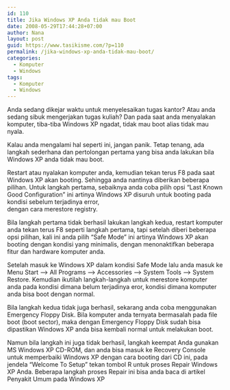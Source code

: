 ```yaml
---
id: 110
title: Jika Windows XP Anda tidak mau Boot
date: 2008-05-29T17:44:28+07:00
author: Nana
layout: post
guid: https://www.tasikisme.com/?p=110
permalink: /jika-windows-xp-anda-tidak-mau-boot/
categories:
  - Komputer
  - Windows
tags:
  - Komputer
  - Windows
---
```

Anda sedang dikejar waktu untuk menyelesaikan tugas kantor? Atau anda sedang sibuk mengerjakan tugas kuliah? Dan pada saat anda menyalakan komputer, tiba-tiba Windows XP ngadat, tidak mau boot alias tidak mau nyala.

Kalau anda mengalami hal seperti ini, jangan panik. Tetap tenang, ada langkah sederhana dan pertolongan pertama yang bisa anda lakukan bila Windows XP anda tidak mau boot.

Restart atau nyalakan komputer anda, kemudian tekan terus F8 pada saat Windows XP akan booting. Sehingga anda nantinya diberikan beberapa pilihan. Untuk langkah pertama, sebaiknya anda coba pilih opsi “Last Known Good Configuration” ini artinya Windows XP disuruh untuk booting pada kondisi sebelum terjadinya error,  
dengan cara merestore registry.

Bila langkah pertama tidak berhasil lakukan langkah kedua, restart komputer anda tekan terus F8 seperti langkah pertama, tapi setelah diberi beberapa opsi pilihan, kali ini anda pilih “Safe Mode” ini artinya Windows XP akan booting dengan kondisi yang minimalis, dengan menonaktifkan beberapa fitur dan hardware komputer anda.

Setelah masuk ke Windows XP dalam kondisi Safe Mode lalu anda masuk ke Menu Start &#8211;> All Programs &#8211;> Accessories &#8211;> System Tools &#8211;> System Restore. Kemudian ikutilah langkah-langkah untuk merestore komputer anda pada kondisi dimana belum terjadinya eror, kondisi dimana komputer anda bisa boot dengan normal.

Bila langkah kedua tidak juga berhasil, sekarang anda coba menggunakan Emergency Floppy Disk. Bila komputer anda ternyata bermasalah pada file boot (boot sector), maka dengan Emergency Floppy Disk sudah bisa dipastikan Windows XP anda bisa kembali normal untuk melakukan boot.

Namun bila langkah ini juga tidak berhasil, langkah keempat Anda gunakan MS Windows XP CD-ROM, dan anda bisa masuk ke Recovery Console untuk memperbaiki Windows XP dengan cara booting dari CD ini, pada jendela “Welcome To Setup” tekan tombol R untuk proses Repair Windows XP Anda. Beberapa langkah proses Repair ini bisa anda baca di artikel Penyakit Umum pada Windows XP